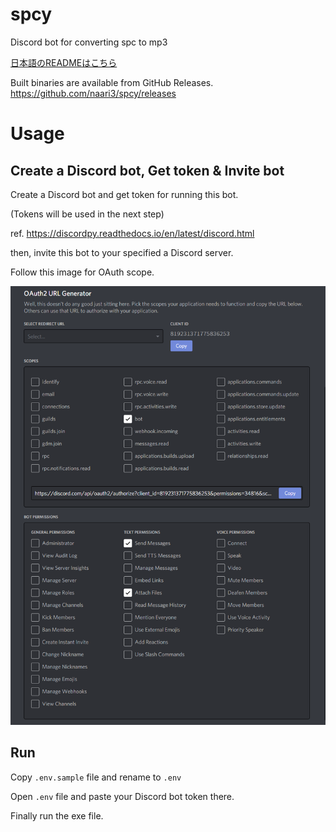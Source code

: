 # spcy

Discord bot for converting spc to mp3

[日本語のREADMEはこちら](/README.ja.md)

Built binaries are available from GitHub Releases. https://github.com/naari3/spcy/releases

# Usage

## Create a Discord bot, Get token & Invite bot

Create a Discord bot and get token for running this bot.

(Tokens will be used in the next step)

ref. https://discordpy.readthedocs.io/en/latest/discord.html

then, invite this bot to your specified a Discord server.

Follow this image for OAuth scope.

![scopes](/imgs/discord_bot_oauth_permission.png)

## Run

Copy `.env.sample` file and rename to `.env`

Open `.env` file and paste your Discord bot token there.

Finally run the exe file.